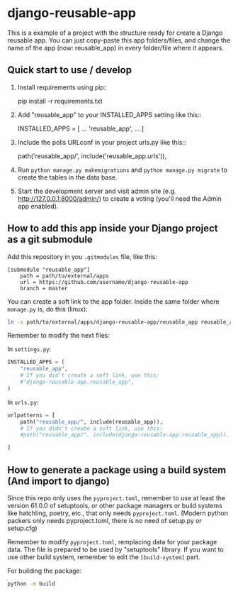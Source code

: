 # django-reusable-app

This is a example of a project with the structure ready for create a Django reusable app. You can just copy-paste this app folders/files, and change the name of the app (now: reusable_app) in every folder/file where it appears.

## Quick start to use / develop

1. Install requirements using pip:

    pip install -r requirements.txt

2. Add "reusable_app" to your INSTALLED_APPS setting like this::

    INSTALLED_APPS = [
        ...
        'reusable_app',
        ...
    ]

3. Include the polls URLconf in your project urls.py like this::

    path('reusable_app/', include('reusable_app.urls')),

4. Run  ``python manage.py makemigrations`` and ``python manage.py migrate`` to create the tables in the data base.

5. Start the development server and visit admin site (e.g. http://127.0.0.1:8000/admin/) to create a voting (you'll need the Admin app enabled).


## How to add this app inside your Django project as a git submodule

Add this repository in you `.gitmodules` file, like this: 
```git
[submodule "reusable_app"]
	path = path/to/external/apps
	url = https://github.com/username/django-reusable-app
    branch = master
```

You can create a soft link to the app folder.
Inside the same folder where `manage.py` is, do this (linux):
```bash
ln -s path/to/external/apps/django-reusable-app/reusable_app reusable_app
```

Remember to modify the next files: 

In `settings.py`:
```python
INSTALLED_APPS = (
    "reusable_app",
    # If you did't create a soft link, use this:
    #"django-reusable-app.reusable_app",
)
```

In `urls.py`:
```python
urlpatterns = [
    path("reusable_app/", include(reusable_app)),
    # If you didn't create a soft link, use this:
    #path("reusable_app/", include(django-reusable-app.reusable_app)),

]
```


## How to generate a package using a build system (And import to django)

Since this repo only uses the `pyproject.toml`, remember to use at least the version 61.0.0 of setuptools, or other package managers or build systems like hatchling, poetry, etc., that only needs `pyproject.toml`. (Modern python packers only needs pyproject.toml, there is no need of setup.py or setup.cfg) 

Remember to modify `pyproject.toml`, remplacing data for your package data. The file is prepared to be used by "setuptools" library. If you want to use other build system, remember to edit the `[build-system]` part.

For building the package:
```bash
python -m build
```